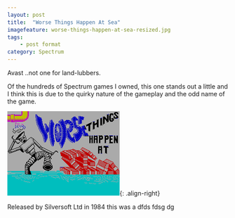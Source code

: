 ```yaml
---
layout: post
title:  "Worse Things Happen At Sea"
imagefeature: worse-things-happen-at-sea-resized.jpg
tags:
    - post format
category: Spectrum
---
```



Avast ..not one for land-lubbers.

Of the hundreds of Spectrum games I owned, this one stands out a little and I think this is due to the quirky nature of the gameplay and the odd name of the game.

![WTHAS](images/gameshots/wthas.gif){: .align-right} 

Released by Silversoft Ltd in 1984 this was a dfds fdsg dg